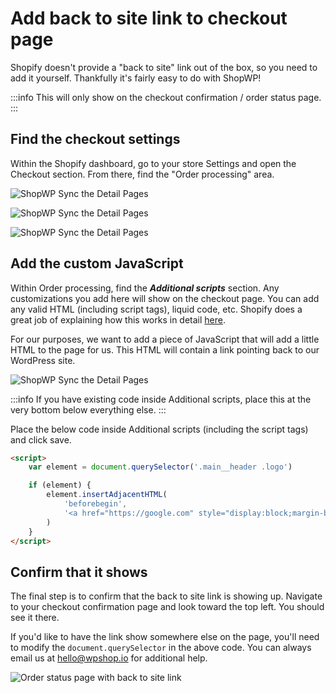 # Add back to site link to checkout page

Shopify doesn't provide a "back to site" link out of the box, so you need to add it yourself. Thankfully it's fairly easy to do with ShopWP!

:::info
This will only show on the checkout confirmation / order status page.
:::

## Find the checkout settings

Within the Shopify dashboard, go to your store Settings and open the Checkout section. From there, find the "Order processing" area.

![ShopWP Sync the Detail Pages](https://wpshop.io/wp-content/uploads/2021/02/back-to-cart-1.jpg)

![ShopWP Sync the Detail Pages](https://wpshop.io/wp-content/uploads/2021/02/back-to-cart-2.jpg)

![ShopWP Sync the Detail Pages](https://wpshop.io/wp-content/uploads/2021/02/back-to-cart-4.jpg)

## Add the custom JavaScript

Within Order processing, find the _**Additional scripts**_ section. Any customizations you add here will show on the checkout page. You can add any valid HTML (including script tags), liquid code, etc. Shopify does a great job of explaining how this works in detail [here](https://help.shopify.com/en/manual/orders/status-tracking/customize-order-status#add-additional-scripts).

For our purposes, we want to add a piece of JavaScript that will add a little HTML to the page for us. This HTML will contain a link pointing back to our WordPress site.

![ShopWP Sync the Detail Pages](https://wpshop.io/wp-content/uploads/2021/02/back-to-cart-3.jpg)

:::info
If you have existing code inside Additional scripts, place this at the very bottom below everything else.
:::

Place the below code inside Additional scripts (including the script tags) and click save.

```html
<script>
	var element = document.querySelector('.main__header .logo')

	if (element) {
		element.insertAdjacentHTML(
			'beforebegin',
			'<a href="https://google.com" style="display:block;margin-bottom:0px;margin-bottom:15px;">< Back to site</a>'
		)
	}
</script>
```

## Confirm that it shows

The final step is to confirm that the back to site link is showing up. Navigate to your checkout confirmation page and look toward the top left. You should see it there.

If you'd like to have the link show somewhere else on the page, you'll need to modify the `document.querySelector` in the above code. You can always email us at hello@wpshop.io for additional help.

![Order status page with back to site link](https://wpshop.io/wp-content/uploads/2021/02/back-to-cart-5.jpg)
